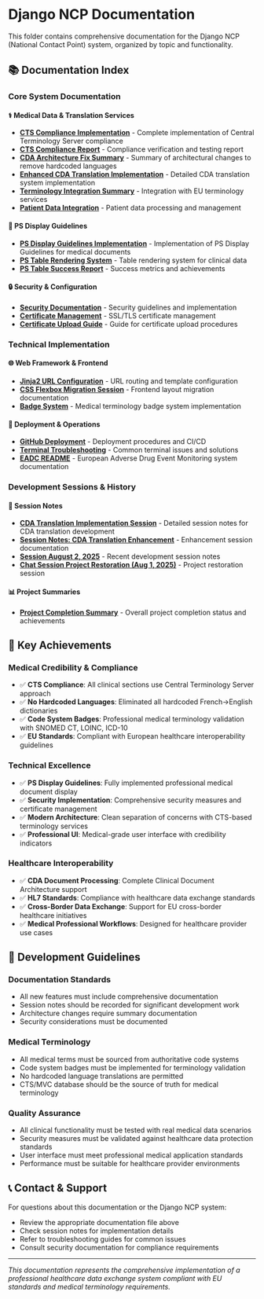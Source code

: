 # Django NCP Documentation

This folder contains comprehensive documentation for the Django NCP (National Contact Point) system, organized by topic and functionality.

## 📚 Documentation Index

### Core System Documentation

#### ⚕️ Medical Data & Translation Services

- **[CTS Compliance Implementation](CTS_COMPLIANCE_IMPLEMENTATION.md)** - Complete implementation of Central Terminology Server compliance
- **[CTS Compliance Report](CTS_COMPLIANCE_REPORT.md)** - Compliance verification and testing report
- **[CDA Architecture Fix Summary](CDA_ARCHITECTURE_FIX_SUMMARY.md)** - Summary of architectural changes to remove hardcoded languages
- **[Enhanced CDA Translation Implementation](ENHANCED_CDA_TRANSLATION_IMPLEMENTATION.md)** - Detailed CDA translation system implementation
- **[Terminology Integration Summary](TERMINOLOGY_INTEGRATION_SUMMARY.md)** - Integration with EU terminology services
- **[Patient Data Integration](PATIENT_DATA_INTEGRATION.md)** - Patient data processing and management

#### 🏥 PS Display Guidelines

- **[PS Display Guidelines Implementation](PS_DISPLAY_GUIDELINES_IMPLEMENTATION.md)** - Implementation of PS Display Guidelines for medical documents
- **[PS Table Rendering System](PS_TABLE_RENDERING_SYSTEM.md)** - Table rendering system for clinical data
- **[PS Table Success Report](PS_TABLE_SUCCESS_REPORT.md)** - Success metrics and achievements

#### 🔒 Security & Configuration

- **[Security Documentation](SECURITY.md)** - Security guidelines and implementation
- **[Certificate Management](CERTIFICATE_MANAGEMENT.md)** - SSL/TLS certificate management
- **[Certificate Upload Guide](CERTIFICATE_UPLOAD_GUIDE.md)** - Guide for certificate upload procedures

### Technical Implementation

#### 🌐 Web Framework & Frontend

- **[Jinja2 URL Configuration](JINJA2_URL_CONFIGURATION.md)** - URL routing and template configuration
- **[CSS Flexbox Migration Session](css_flexbox_migration_session.md)** - Frontend layout migration documentation
- **[Badge System](BADGE_SYSTEM.md)** - Medical terminology badge system implementation

#### 🚀 Deployment & Operations

- **[GitHub Deployment](GITHUB_DEPLOYMENT.md)** - Deployment procedures and CI/CD
- **[Terminal Troubleshooting](TERMINAL_TROUBLESHOOTING.md)** - Common terminal issues and solutions
- **[EADC README](EADC_README.md)** - European Adverse Drug Event Monitoring system documentation

### Development Sessions & History

#### 📝 Session Notes

- **[CDA Translation Implementation Session](cda_translation_implementation_session.md)** - Detailed session notes for CDA translation development
- **[Session Notes: CDA Translation Enhancement](SESSION_NOTES_CDA_TRANSLATION_ENHANCEMENT.md)** - Enhancement session documentation
- **[Session August 2, 2025](session_august_2_2025.md)** - Recent development session notes
- **[Chat Session Project Restoration (Aug 1, 2025)](chat_session_project_restoration_20250801.md)** - Project restoration session

#### 📊 Project Summaries

- **[Project Completion Summary](PROJECT_COMPLETION_SUMMARY.md)** - Overall project completion status and achievements

## 🎯 Key Achievements

### Medical Credibility & Compliance

- ✅ **CTS Compliance**: All clinical sections use Central Terminology Server approach
- ✅ **No Hardcoded Languages**: Eliminated all hardcoded French→English dictionaries
- ✅ **Code System Badges**: Professional medical terminology validation with SNOMED CT, LOINC, ICD-10
- ✅ **EU Standards**: Compliant with European healthcare interoperability guidelines

### Technical Excellence

- ✅ **PS Display Guidelines**: Fully implemented professional medical document display
- ✅ **Security Implementation**: Comprehensive security measures and certificate management
- ✅ **Modern Architecture**: Clean separation of concerns with CTS-based terminology services
- ✅ **Professional UI**: Medical-grade user interface with credibility indicators

### Healthcare Interoperability

- ✅ **CDA Document Processing**: Complete Clinical Document Architecture support
- ✅ **HL7 Standards**: Compliance with healthcare data exchange standards
- ✅ **Cross-Border Data Exchange**: Support for EU cross-border healthcare initiatives
- ✅ **Medical Professional Workflows**: Designed for healthcare provider use cases

## 🔧 Development Guidelines

### Documentation Standards

- All new features must include comprehensive documentation
- Session notes should be recorded for significant development work
- Architecture changes require summary documentation
- Security considerations must be documented

### Medical Terminology

- All medical terms must be sourced from authoritative code systems
- Code system badges must be implemented for terminology validation
- No hardcoded language translations are permitted
- CTS/MVC database should be the source of truth for medical terminology

### Quality Assurance

- All clinical functionality must be tested with real medical data scenarios
- Security measures must be validated against healthcare data protection standards
- User interface must meet professional medical application standards
- Performance must be suitable for healthcare provider environments

## 📞 Contact & Support

For questions about this documentation or the Django NCP system:

- Review the appropriate documentation file above
- Check session notes for implementation details
- Refer to troubleshooting guides for common issues
- Consult security documentation for compliance requirements

---

*This documentation represents the comprehensive implementation of a professional healthcare data exchange system compliant with EU standards and medical terminology requirements.*
